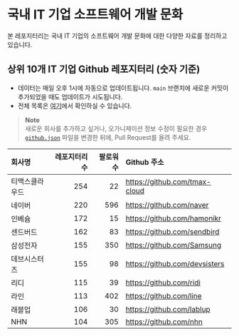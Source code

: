# 국내 IT 기업 소프트웨어 개발 문화
본 레포지터리는 국내 IT 기업의 소프트웨어 개발 문화에 대한 다양한 자료를 정리하고 있습니다.

## 상위 10개 IT 기업 Github 레포지터리 (숫자 기준)

- 데이터는 매일 오후 1시에 자동으로 업데이트됩니다. `main` 브랜치에 새로운 커밋이 추가되었을 때도 업데이트가 시도됩니다.
- 전체 목록은 [여기](./github.md)에서 확인하실 수 있습니다.

> **Note**<br />
> 새로운 회사를 추가하고 싶거나, 오가니제이션 정보 수정이 필요한 경우 [`github.json`](./github.json) 파일을 변경한 뒤에, Pull Request를 올려 주세요.

<!-- MARKDOWN_TABLE(GITHUB): START -->

| **회사명** | **레포지터리 수** | **팔로워 수** | **Github 주소** |
|:---|---:|---:|:---|
| 티맥스클라우드 | 254 | 22 | https://github.com/tmax-cloud |
| 네이버 | 220 | 596 | https://github.com/naver |
| 인베슘 | 172 | 15 | https://github.com/hamonikr |
| 센드버드 | 162 | 83 | https://github.com/sendbird |
| 삼성전자 | 155 | 350 | https://github.com/Samsung |
| 데브시스터즈 | 155 | 98 | https://github.com/devsisters |
| 리디 | 115 | 39 | https://github.com/ridi |
| 라인 | 113 | 402 | https://github.com/line |
| 래블업 | 106 | 30 | https://github.com/lablup |
| NHN | 104 | 305 | https://github.com/nhn |

<!-- MARKDOWN_TABLE(GITHUB): END -->
